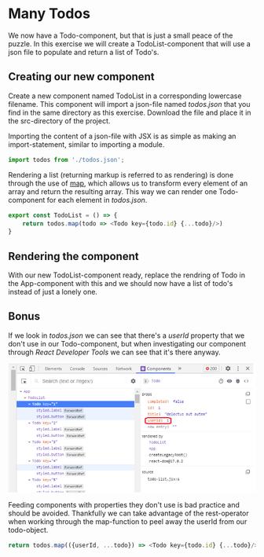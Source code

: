 # Many Todos

We now have a Todo-component, but that is just a small peace of the puzzle. In this exercise we will create a TodoList-component that will use a json file to populate and return a list of Todo's.

## Creating our new component

Create a new component named TodoList in a corresponding lowercase filename. This component will import a json-file named *todos.json* that you find in the same directory as this exercise. Download the file and place it in the src-directory of the project.

Importing the content of a json-file with JSX is as simple as making an import-statement, similar to importing a module.

```javascript
import todos from './todos.json';
```

Rendering a list (returning markup is referred to as rendering) is done through the use of [map](https://developer.mozilla.org/en-US/docs/Web/JavaScript/Reference/Global_Objects/Array/map), which allows us to transform every element of an array and return the resulting array. This way we can render one Todo-component for each element in *todos.json*.

```javascript
export const TodoList = () => {
    return todos.map(todo => <Todo key={todo.id} {...todo}/>)
}
```

## Rendering the component

With our new TodoList-component ready, replace the rendring of Todo in the App-component with this and we should now have a list of todo's instead of just a lonely one.

## Bonus

If we look in *todos.json* we can see that there's a *userId* property that we don't use in our Todo-component, but when investigating our component through *React Developer Tools* we can see that it's there anyway.

![Todo.props](../images/Todo.userId.png)

Feeding components with properties they don't use is bad practice and should be avoided. Thankfully we can take advantage of the rest-operator when working through the map-function to peel away the userId from our todo-object.

```javascript
return todos.map(({userId, ...todo}) => <Todo key={todo.id} {...todo}/>);
```